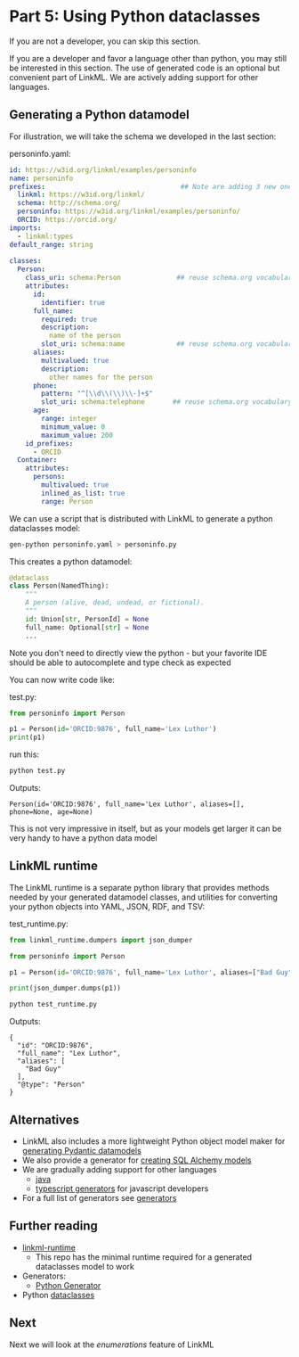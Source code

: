 # Part 5: Using Python dataclasses

If you are not a developer, you can skip this section.

If you are a developer and favor a language other than python, you may
still be interested in this section. The use of generated code is an
optional but convenient part of LinkML. We are actively adding support
for other languages.

## Generating a Python datamodel

For illustration, we will take the schema we developed in the last section:

personinfo.yaml:

```yaml
id: https://w3id.org/linkml/examples/personinfo
name: personinfo
prefixes:                                  ## Note are adding 3 new ones here
  linkml: https://w3id.org/linkml/
  schema: http://schema.org/
  personinfo: https://w3id.org/linkml/examples/personinfo/
  ORCID: https://orcid.org/
imports:
  - linkml:types
default_range: string
  
classes:
  Person:
    class_uri: schema:Person              ## reuse schema.org vocabulary
    attributes:
      id:
        identifier: true
      full_name:
        required: true
        description:
          name of the person
        slot_uri: schema:name             ## reuse schema.org vocabulary
      aliases:
        multivalued: true
        description:
          other names for the person
      phone:
        pattern: "^[\\d\\(\\)\\-]+$"
        slot_uri: schema:telephone       ## reuse schema.org vocabulary
      age:
        range: integer
        minimum_value: 0
        maximum_value: 200
    id_prefixes:
      - ORCID
  Container:
    attributes:
      persons:
        multivalued: true
        inlined_as_list: true
        range: Person
```

We can use a script that is distributed with LinkML to generate a python dataclasses model:

```bash
gen-python personinfo.yaml > personinfo.py
```

This creates a python datamodel:

```python
@dataclass
class Person(NamedThing):
    """
    A person (alive, dead, undead, or fictional).
    """
    id: Union[str, PersonId] = None
    full_name: Optional[str] = None
    ...
```


Note you don't need to directly view the python - but your favorite IDE should be able to autocomplete and type check as expected


You can now write code like:

test.py:

```python
from personinfo import Person

p1 = Person(id='ORCID:9876', full_name='Lex Luthor')
print(p1)
```

run this:

```bash
python test.py
```

Outputs:

```text
Person(id='ORCID:9876', full_name='Lex Luthor', aliases=[], phone=None, age=None)
```

This is not very impressive in itself, but as your models get larger it can be very handy to have a python data model

## LinkML runtime

The LinkML runtime is a separate python library that provides methods needed by your generated datamodel classes, and utilities for converting your python objects into YAML, JSON, RDF, and TSV:

test_runtime.py:

```python
from linkml_runtime.dumpers import json_dumper

from personinfo import Person

p1 = Person(id='ORCID:9876', full_name='Lex Luthor', aliases=["Bad Guy"])

print(json_dumper.dumps(p1))
```

```bash
python test_runtime.py
```

Outputs:

```text
{
  "id": "ORCID:9876",
  "full_name": "Lex Luthor",
  "aliases": [
    "Bad Guy"
  ],
  "@type": "Person"
}
```

## Alternatives

- LinkML also includes a more lightweight Python object model maker for [generating Pydantic datamodels](https://linkml.io/linkml/generators/pydantic.html)
- We also provide a generator for [creating SQL Alchemy models](https://linkml.io/linkml/generators/sqlalchemy.html)
- We are gradually adding support for other languages
   - [java](https://linkml.io/linkml/generators/java.html)
   - [typescript generators](https://linkml.io/linkml/generators/java.html) for javascript developers
- For a full list of generators see [generators](https://linkml.io/linkml/generators/index.html)


## Further reading

* [linkml-runtime](https://github.com/linkml/linkml-runtime)
    - This repo has the minimal runtime required for a generated dataclasses model to work
* Generators:
    - [Python Generator](../generators/python)
* Python [dataclasses](https://docs.python.org/3/library/dataclasses.html)

## Next

Next we will look at the *enumerations* feature of LinkML

